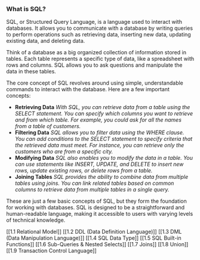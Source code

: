 ### What is SQL?

SQL, or Structured Query Language, is a language used to interact with databases. It allows you to communicate with a database by writing queries to perform operations such as retrieving data, inserting new data, updating existing data, and deleting data.

Think of a database as a big organized collection of information stored in tables. Each table represents a specific type of data, like a spreadsheet with rows and columns. SQL allows you to ask questions and manipulate the data in these tables.

The core concept of SQL revolves around using simple, understandable commands to interact with the database. Here are a few important concepts:

- **Retrieving Data**
	*With SQL, you can retrieve data from a table using the SELECT statement. You can specify which columns you want to retrieve and from which table. For example, you could ask for all the names from a table of customers.*
- **Filtering Data**
	 *SQL allows you to filter data using the WHERE clause. You can add conditions to the SELECT statement to specify criteria that the retrieved data must meet. For instance, you can retrieve only the customers who are from a specific city.*
- **Modifying Data**
	 *SQL also enables you to modify the data in a table. You can use statements like INSERT, UPDATE, and DELETE to insert new rows, update existing rows, or delete rows from a table.*
-  **Joining Tables**
	  *SQL provides the ability to combine data from multiple tables using joins. You can link related tables based on common columns to retrieve data from multiple tables in a single query.*

These are just a few basic concepts of SQL, but they form the foundation for working with databases. SQL is designed to be a straightforward and human-readable language, making it accessible to users with varying levels of technical knowledge.


[[1.1 Relational Model]]
[[1.2 DDL (Data Definition Language)]]
[[1.3 DML (Data Manipulation Language)]]
[[1.4 SQL Data Type]]
[[1.5 SQL Built-in Functions]]
[[1.6 Sub-Queries & Nested Selects]]
[[1.7 Joins]]
[[1.8 Union]]
[[1.9 Transaction Control Language]]
